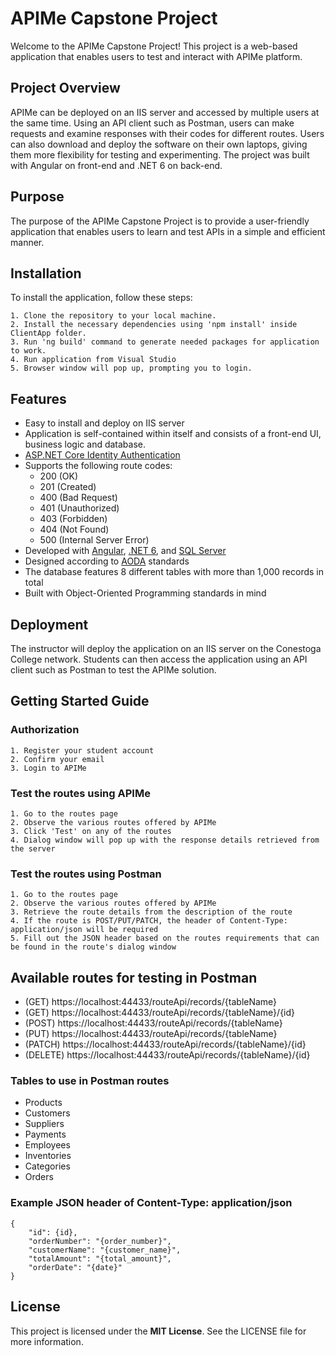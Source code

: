 # **APIMe** Capstone Project

Welcome to the APIMe Capstone Project! This project is a web-based application that enables users to test and interact with APIMe platform.


## Project Overview

APIMe can be deployed on an IIS server and accessed by multiple users at the same time. Using an API client such as Postman, users can make requests and examine responses with their codes for different routes. Users can also download and deploy the software on their own laptops, giving them more flexibility for testing and experimenting. The project was built with Angular on front-end and .NET 6 on back-end.


## Purpose

The purpose of the APIMe Capstone Project is to provide a user-friendly application that enables users to learn and test APIs in a simple and efficient manner.


## Installation

To install the application, follow these steps:

    1. Clone the repository to your local machine.
    2. Install the necessary dependencies using 'npm install' inside ClientApp folder.
    3. Run 'ng build' command to generate needed packages for application to work.
    4. Run application from Visual Studio
    5. Browser window will pop up, prompting you to login.
    
    
## Features

- Easy to install and deploy on IIS server
- Application is self-contained within itself and consists of a front-end UI, business logic and database.
- [ASP.NET Core Identity Authentication](https://learn.microsoft.com/en-us/aspnet/core/security/authentication/identity?view=aspnetcore-7.0&tabs=visual-studio)
- Supports the following route codes:
    -  200 (OK)
    -  201 (Created)
    -  400 (Bad Request)
    -  401 (Unauthorized)
    -  403 (Forbidden)
    -  404 (Not Found)
    -  500 (Internal Server Error)
- Developed with [Angular](https://angular.io/docs), [.NET 6](https://learn.microsoft.com/en-us/dotnet/fundamentals/), and [SQL Server](https://learn.microsoft.com/en-us/sql/ssms/download-sql-server-management-studio-ssms?view=sql-server-ver16)
- Designed according to [AODA](https://aoda.ca/) standards
- The database features 8 different tables with more than 1,000 records in total
- Built with Object-Oriented Programming standards in mind
## Deployment

The instructor will deploy the application on an IIS server on the Conestoga College network. Students can then access the application using an API client such as Postman to test the APIMe solution.


## **Getting Started Guide**

### Authorization
    1. Register your student account
    2. Confirm your email
    3. Login to APIMe

### Test the routes using APIMe
    1. Go to the routes page
    2. Observe the various routes offered by APIMe
    3. Click 'Test' on any of the routes
    4. Dialog window will pop up with the response details retrieved from the server

### Test the routes using Postman
    1. Go to the routes page
    2. Observe the various routes offered by APIMe
    3. Retrieve the route details from the description of the route
    4. If the route is POST/PUT/PATCH, the header of Content-Type: application/json will be required
    5. Fill out the JSON header based on the routes requirements that can be found in the route's dialog window
    
    
## Available routes for testing in Postman
- (GET)    https://localhost:44433/routeApi/records/{tableName}
- (GET)    https://localhost:44433/routeApi/records/{tableName}/{id}
- (POST)   https://localhost:44433/routeApi/records/{tableName}
- (PUT)    https://localhost:44433/routeApi/records/{tableName}
- (PATCH)  https://localhost:44433/routeApi/records/{tableName}/{id}
- (DELETE) https://localhost:44433/routeApi/records/{tableName}/{id}

### Tables to use in Postman routes
- Products
- Customers
- Suppliers
- Payments
- Employees
- Inventories
- Categories
- Orders

### Example JSON header of Content-Type: application/json
```
{
    "id": {id},
    "orderNumber": "{order_number}",
    "customerName": "{customer_name}",
    "totalAmount": "{total_amount}",
    "orderDate": "{date}"
} 
```


## License

This project is licensed under the **MIT License**. See the LICENSE file for more information.


